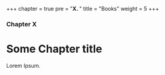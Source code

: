 +++
chapter = true
pre = "<b>X. </b>"
title = "Books"
weight = 5
+++

### Chapter X

# Some Chapter title

Lorem Ipsum.
